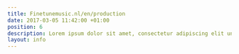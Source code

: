 ```yaml
---
title: Finetunemusic.nl/en/production
date: 2017-03-05 11:42:00 +01:00
position: 6
description: Lorem ipsum dolor sit amet, consectetur adipiscing elit unde omnis.
layout: info
---
```


